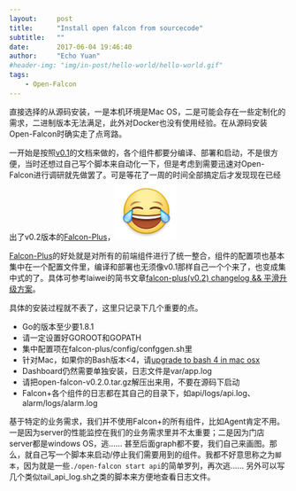 ```yaml
---
layout:     post
title:      "Install open falcon from sourcecode"
subtitle:   ""
date:       2017-06-04 19:46:40
author:     "Echo Yuan"
#header-img: "img/in-post/hello-world/hello-world.gif"
tags:
    - Open-Falcon
---
```

直接选择的从源码安装，一是本机环境是Mac OS，二是可能会存在一些定制化的需求，二进制版本无法满足，此外对Docker也没有使用经验。在从源码安装Open-Falcon时确实走了点弯路。

一开始是按照[v0.1](https://book.open-falcon.org/zh/index.html)的文档来做的，各个组件都要分编译、部署和启动，不是很方便，当时还想过自己写个脚本来自动化一下，但是考虑到需要迅速对Open-Falcon进行调研就先做罢了。可是等花了一周的时间全部搞定后才发现现在已经出了v0.2版本的[Falcon-Plus](https://github.com/open-falcon/falcon-plus)，![](/img/cry.png)

[Falcon-Plus](https://github.com/open-falcon/falcon-plus)的好处就是对所有的前端组件进行了统一整合，组件的配置项也基本集中在一个配置文件里，编译和部署也无须像v0.1那样自己一个个来了，也变成集中式的了。具体可参考laiwei的简书文章[falcon-plus(v0.2) changelog && 平滑升级方案](http://www.jianshu.com/p/6fb2c2b4d030)。

具体的安装过程就不表了，这里只记录下几个重要的点。

* Go的版本至少要1.8.1
* 请一定设置好GOROOT和GOPATH
* 集中配置项在falcon-plus/config/confggen.sh里
* 针对Mac，如果你的Bash版本<4，请[upgrade to bash 4 in mac osx](http://clubmate.fi/upgrade-to-bash-4-in-mac-os-x/)
* Dashboard仍然需要单独安装，日志文件是var/app.log
* 请把open-falcon-v0.2.0.tar.gz解压出来用，不要在源码下启动
* Falcon+各个组件的日志都在其自己的目录下，如api/logs/api.log、alarm/logs/alarm.log

基于特定的业务需求，我们并不使用Falcon+的所有组件，比如Agent肯定不用。一是因为server的性能监控在我们的业务需求里并不太重要；二是因为门店server都是windows OS，逃…… 甚至后面graph都不要，我们自己来画图。那么，就自己写一个脚本来启动/停止我们需要用到的组件。我都不好意思称之为`脚本`，因为就是一些`./open-falcon start api`的简单罗列，再次逃…… 另外可以写几个类似tail_api_log.sh之类的脚本来方便地查看日志文件。
